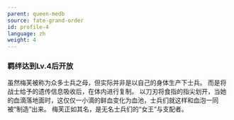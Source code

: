 ```yaml
---
parent: queen-medb
source: fate-grand-order
id: profile-4
language: zh
weight: 4
---
```


### 羁绊达到Lv.4后开放

虽然梅芙被称为众多士兵之母，但实际并非是以自己的身体生产下士兵。
而是将战士给予的遗传信息吸收后，在体内进行复制。
以刀刃将食指的指尖划开，当她的血滴落地面时，这仅仅一小滴的鲜血变化为血池，士兵们就这样和血泡一同被“制造”出来。
梅芙正如其名，是无名士兵们的“女王”与支配者。
